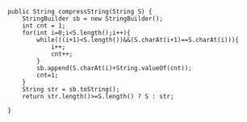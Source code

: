     public String compressString(String S) {
        StringBuilder sb = new StringBuilder();
        int cnt = 1;
        for(int i=0;i<S.length();i++){
            while(((i+1)<S.length())&&(S.charAt(i+1)==S.charAt(i))){
                i++;
                cnt++;
            }
            sb.append(S.charAt(i)+String.valueOf(cnt));
            cnt=1;
        }
        String str = sb.toString();
        return str.length()>=S.length() ? S : str;

    }
